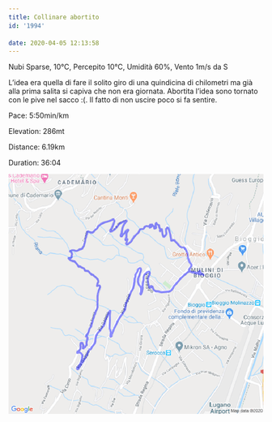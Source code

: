 ```yaml
---
title: Collinare abortito
id: '1994'

date: 2020-04-05 12:13:58
---
```


Nubi Sparse, 10°C, Percepito 10°C, Umidità 60%, Vento 1m/s da S

L’idea era quella di fare il solito giro di una quindicina di chilometri ma già alla prima salita si capiva che non era giornata. Abortita l’idea sono tornato con le pive nel sacco :(. Il fatto di non uscire poco si fa sentire.

Pace: 5:50min/km

Elevation: 286mt

Distance: 6.19km

Duration: 36:04



 
![image](/images/2021/08/20200405-activity-map.png)
